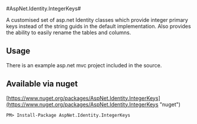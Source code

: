 #AspNet.Identity.IntegerKeys#

A customised set of asp.net Identity classes which provide integer primary keys instead of the string guids in the default implementation. Also provides the ability to easily rename the tables and columns.

## Usage ##

There is an example asp.net mvc project included in the source.

## Available via nuget ##
[https://www.nuget.org/packages/AspNet.Identity.IntegerKeys](https://www.nuget.org/packages/AspNet.Identity.IntegerKeys "nuget")

```
PM> Install-Package AspNet.Identity.IntegerKeys
```
